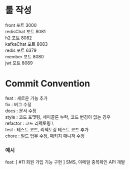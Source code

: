 # 룰 작성 ##

front   포트 3000 \
redisChat 포트 8081 \
h2        포트 8082 \
kafkaChat 포트 8083 \
redis 포트 6379 \
member 포트 8080 \
jwt 포트 8089


# Commit Convention ##

feat : 새로운 기능 추가 \
fix : 버그 수정 \
docs : 문서 수정 \
style : 코드 포맷팅, 세미콜론 누락, 코드 변경이 없는 경우 \
refactor : 코드 리펙토링 \   
test : 테스트 코드, 리펙토링 테스트 코드 추가 \
chore : 빌드 업무 수정, 패키지 매니저 수정

### 예시 ###

feat: [ #11 회원 가입 기능 구현 ] SMS, 이메일 중복확인 API 개발

